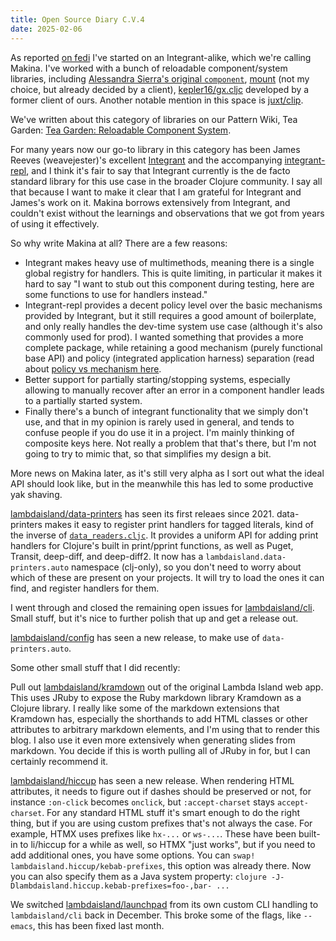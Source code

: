 ```yaml
---
title: Open Source Diary C.V.4
date: 2025-02-06
---
```


As reported [on fedi](https://toot.cat/@plexus/113934085882016240) I've started
on an Integrant-alike, which we're calling Makina. I've worked with a bunch of
reloadable component/system libraries, including [Alessandra Sierra's original
`component`](https://github.com/stuartsierra/component),
[mount](https://github.com/tolitius/mount) (not my choice, but already decided
by a client), [kepler16/gx.cljc](https://github.com/kepler16/gx.cljc) developed
by a former client of ours. Another notable mention in this space is
[juxt/clip](https://github.com/juxt/clip).

We've written about this category of libraries on our Pattern Wiki, Tea Garden:
[Tea Garden: Reloadable Component System](https://gaiwan.co/wiki/ReloadableComponentSystem.md).

For many years now our go-to library in this category has been James Reeves
(weavejester)'s excellent [Integrant](https://github.com/weavejester/integrant)
and the accompanying
[integrant-repl](https://github.com/weavejester/integrant-repl), and I think
it's fair to say that Integrant currently is the de facto standard library for
this use case in the broader Clojure community. I say all that because I want to
make it clear that I am grateful for Integrant and James's work on it. Makina
borrows extensively from Integrant, and couldn't exist without the learnings and
observations that we got from years of using it effectively.

So why write Makina at all? There are a few reasons:

- Integrant makes heavy use of multimethods, meaning there is a single global
  registry for handlers. This is quite limiting, in particular it makes it hard
  to say "I want to stub out this component during testing, here are some
  functions to use for handlers instead."
- Integrant-repl provides a decent policy level over the basic mechanisms
  provided by Integrant, but it still requires a good amount of boilerplate, and
  only really handles the dev-time system use case (although it's also commonly
  used for prod). I wanted something that provides a more complete package,
  while retaining a good mechanism (purely functional base API) and policy
  (integrated application harness) separation (read about [policy vs mechanism
  here](https://lambdaisland.com/blog/2022-03-10-mechanism-vs-policy).
- Better support for partially starting/stopping systems, especially allowing to
  manually recover after an error in a component handler leads to a partially
  started system.
- Finally there's a bunch of integrant functionality that we simply don't use,
  and that in my opinion is rarely used in general, and tends to confuse people
  if you do use it in a project. I'm mainly thinking of composite keys here. Not
  really a problem that that's there, but I'm not going to try to mimic that, so
  that simplifies my design a bit.
  
More news on Makina later, as it's still very alpha as I sort out what the ideal
API should look like, but in the meanwhile this has led to some productive yak
shaving.

[lambdaisland/data-printers](https://github.com/lambdaisland/data-printers) has
seen its first releaes since 2021. data-printers makes it easy to register print
handlers for tagged literals, kind of the inverse of
[`data_readers.cljc`](https://clojure.org/reference/reader#tagged_literals). It
provides a uniform API for adding print handlers for Clojure's built in
print/pprint functions, as well as Puget, Transit, deep-diff, and deep-diff2. It
now has a `lambdaisland.data-printers.auto` namespace (clj-only), so you don't
need to worry about which of these are present on your projects. It will try to
load the ones it can find, and register handlers for them.

I went through and closed the remaining open issues for
[lambdaisland/cli](https://github.com/lambdaisland/cli/). Small stuff, but it's
nice to further polish that up and get a release out.

[lambdaisland/config](https://github.com/lambdaisland/config) has seen a new
release, to make use of `data-printers.auto`.

Some other small stuff that I did recently:

Pull out [lambdaisland/kramdown](https://github.com/lambdaisland/kramdown) out
of the original Lambda Island web app. This uses JRuby to expose the Ruby
markdown library Kramdown as a Clojure library. I really like some of the
markdown extensions that Kramdown has, especially the shorthands to add HTML
classes or other attributes to arbitrary markdown elements, and I'm using that
to render this blog. I also use it even more extensively when generating slides
from markdown. You decide if this is worth pulling all of JRuby in for, but I
can certainly recommend it.

[lambdaisland/hiccup](https://github.com/lambdaisland/hiccup) has seen a new
release. When rendering HTML attributes, it needs to figure out if dashes should
be preserved or not, for instance `:on-click` becomes `onclick`, but
`:accept-charset` stays `accept-charset`. For any standard HTML stuff it's smart
enough to do the right thing, but if you are using custom prefixes that's not
always the case. For example, HTMX uses prefixes like `hx-...` or `ws-...`.
These have been built-in to li/hiccup for a while as well, so HTMX "just works",
but if you need to add additional ones, you have some options. You can `swap!`
`lambdaisland.hiccup/kebab-prefixes`, this option was already there. Now you can
also specify them as a Java system property: `clojure -J-Dlambdaisland.hiccup.kebab-prefixes=foo-,bar- ...`

We switched [lambdaisland/launchpad](https://github.com/lambdaisland/launchpad)
from its own custom CLI handling to `lambdaisland/cli` back in December. This
broke some of the flags, like `--emacs`, this has been fixed last month.


